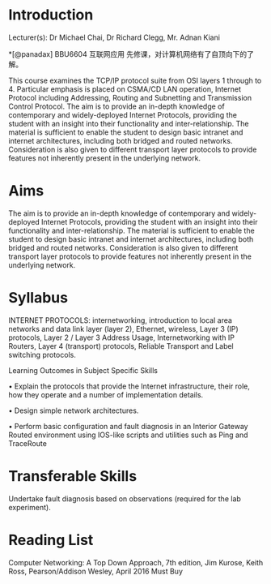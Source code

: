 # Introduction

Lecturer(s): Dr Michael Chai, Dr Richard Clegg, Mr. Adnan Kiani

*[@panadax] BBU6604 互联网应用 先修课，对计算机网络有了自顶向下的了解。

This course examines the TCP/IP protocol suite from OSI layers 1 through to 4. Particular emphasis is placed on CSMA/CD LAN operation, Internet Protocol including Addressing, Routing and Subnetting and Transmission Control Protocol. The aim is to provide an in-depth knowledge of contemporary and widely-deployed Internet Protocols, providing the student with an insight into their functionality and inter-relationship. The material is sufficient to enable the student to design basic intranet and internet architectures, including both bridged and routed networks. Consideration is also given to different transport layer protocols to provide features not inherently present in the underlying network.

# Aims
The aim is to provide an in-depth knowledge of contemporary and widely-deployed Internet Protocols, providing the student with an insight into their functionality and inter-relationship. The material is sufficient to enable the student to design basic intranet and internet architectures, including both bridged and routed networks. Consideration is also given to different transport layer protocols to provide features not inherently present in the underlying network.

# Syllabus
INTERNET PROTOCOLS: internetworking, introduction to local area networks and data link layer (layer 2), Ethernet, wireless, Layer 3 (IP) protocols, Layer 2 / Layer 3 Address Usage, Internetworking with IP Routers, Layer 4 (transport) protocols, Reliable Transport and Label switching protocols.

Learning Outcomes in Subject Specific Skills

•	Explain the protocols that provide the Internet infrastructure, their role, how they operate and a number of implementation details.

•	Design simple network architectures.

• Perform basic configuration and fault diagnosis in an Interior Gateway Routed environment using IOS-like scripts and utilities such as Ping and TraceRoute

# Transferable Skills

Undertake fault diagnosis based on observations (required for the lab experiment).

# Reading List
Computer Networking: A Top Down Approach, 7th edition, Jim Kurose, Keith Ross, Pearson/Addison Wesley, April 2016	Must Buy
